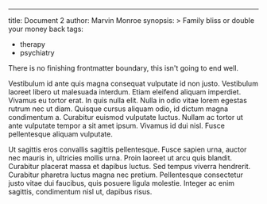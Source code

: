 ---
title: Document 2
author: Marvin Monroe
synopsis: >
  Family bliss or double your money back
tags:
  - therapy
  - psychiatry

There is no finishing frontmatter boundary, this isn't going to end well.

Vestibulum id ante quis magna consequat vulputate id non justo. Vestibulum
laoreet libero ut malesuada interdum. Etiam eleifend aliquam imperdiet. Vivamus
eu tortor erat. In quis nulla elit. Nulla in odio vitae lorem egestas rutrum
nec ut diam. Quisque cursus aliquam odio, id dictum magna condimentum a.
Curabitur euismod vulputate luctus. Nullam ac tortor ut ante vulputate tempor a
sit amet ipsum. Vivamus id dui nisl. Fusce pellentesque aliquam vulputate.

Ut sagittis eros convallis sagittis pellentesque. Fusce sapien urna, auctor nec
mauris in, ultricies mollis urna. Proin laoreet ut arcu quis blandit. Curabitur
placerat massa et dapibus luctus. Sed tempus viverra hendrerit. Curabitur
pharetra luctus magna nec pretium. Pellentesque consectetur justo vitae dui
faucibus, quis posuere ligula molestie. Integer ac enim sagittis, condimentum
nisl ut, dapibus risus.
